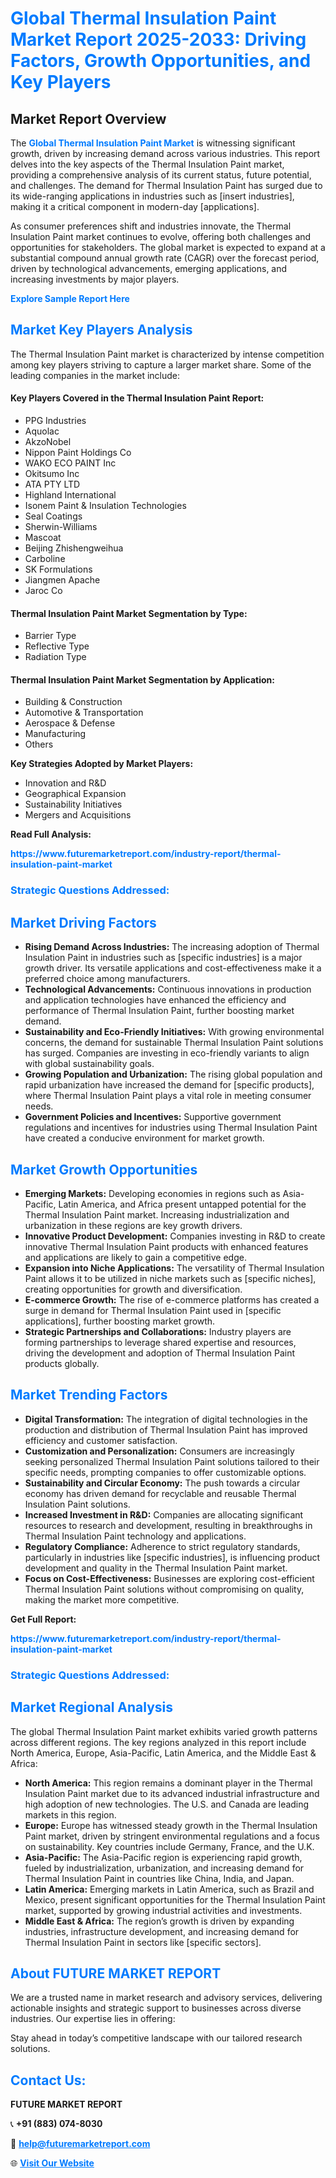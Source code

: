 <h1 style="color: #007BFF;">Global Thermal Insulation Paint Market Report 2025-2033: Driving Factors, Growth Opportunities, and Key Players</h1>

<section id="overview">
<h2>Market Report Overview</h2>
<p>The <a href="https://www.futuremarketreport.com/industry-report/thermal-insulation-paint-market" style="color: #007BFF; text-decoration: none;"><strong>Global Thermal Insulation Paint Market</strong></a> is witnessing significant growth, driven by increasing demand across various industries. This report delves into the key aspects of the Thermal Insulation Paint market, providing a comprehensive analysis of its current status, future potential, and challenges. The demand for Thermal Insulation Paint has surged due to its wide-ranging applications in industries such as [insert industries], making it a critical component in modern-day [applications].</p>
<p>As consumer preferences shift and industries innovate, the Thermal Insulation Paint market continues to evolve, offering both challenges and opportunities for stakeholders. The global market is expected to expand at a substantial compound annual growth rate (CAGR) over the forecast period, driven by technological advancements, emerging applications, and increasing investments by major players.</p>
</section>

<section id="overview">
<p><a href="https://www.futuremarketreport.com/request-sample/reportId=114207" style="color: #007BFF; text-decoration: none;"><strong>Explore Sample Report Here</strong></a></p>
</section>

<section id="key-players">
<h2 style="color: #007BFF;">Market Key Players Analysis</h2>
<p>The Thermal Insulation Paint market is characterized by intense competition among key players striving to capture a larger market share. Some of the leading companies in the market include:</p>
<h4>Key Players Covered in the Thermal Insulation Paint Report:</h4>
<ul><li>PPG Industries</li><li>Aquolac</li><li>AkzoNobel</li><li>Nippon Paint Holdings Co</li><li>WAKO ECO PAINT Inc</li><li>Okitsumo Inc</li><li>ATA PTY LTD</li><li>Highland International</li><li>Isonem Paint &amp; Insulation Technologies</li><li>Seal Coatings</li><li>Sherwin-Williams</li><li>Mascoat</li><li>Beijing Zhishengweihua</li><li>Carboline</li><li>SK Formulations</li><li>Jiangmen Apache</li><li>Jaroc Co</li></ul>
<h4>Thermal Insulation Paint Market Segmentation by Type:</h4>
<ul><li>Barrier Type</li><li>Reflective Type</li><li>Radiation Type</li></ul>

<h4>Thermal Insulation Paint Market Segmentation by Application:</h4>
<ul><li>Building &amp; Construction</li><li>Automotive &amp; Transportation</li><li>Aerospace &amp; Defense</li><li>Manufacturing</li><li>Others</li></ul>
<p><strong>Key Strategies Adopted by Market Players:</strong></p>
<ul>
<li>Innovation and R&D</li>
<li>Geographical Expansion</li>
<li>Sustainability Initiatives</li>
<li>Mergers and Acquisitions</li>
</ul>
</section>

<section>
<p><strong>Read Full Analysis: </strong></p><a href="https://www.futuremarketreport.com/industry-report/thermal-insulation-paint-market" style="color: #007BFF; text-decoration: none;"><strong>https://www.futuremarketreport.com/industry-report/thermal-insulation-paint-market</strong></a>
<h3 style="color: #007BFF;">Strategic Questions Addressed:</h3>
</section>

<section id="driving-factors">
<h2 style="color: #007BFF;">Market Driving Factors</h2>
<ul>
<li><strong>Rising Demand Across Industries:</strong> The increasing adoption of Thermal Insulation Paint in industries such as [specific industries] is a major growth driver. Its versatile applications and cost-effectiveness make it a preferred choice among manufacturers.</li>
<li><strong>Technological Advancements:</strong> Continuous innovations in production and application technologies have enhanced the efficiency and performance of Thermal Insulation Paint, further boosting market demand.</li>
<li><strong>Sustainability and Eco-Friendly Initiatives:</strong> With growing environmental concerns, the demand for sustainable Thermal Insulation Paint solutions has surged. Companies are investing in eco-friendly variants to align with global sustainability goals.</li>
<li><strong>Growing Population and Urbanization:</strong> The rising global population and rapid urbanization have increased the demand for [specific products], where Thermal Insulation Paint plays a vital role in meeting consumer needs.</li>
<li><strong>Government Policies and Incentives:</strong> Supportive government regulations and incentives for industries using Thermal Insulation Paint have created a conducive environment for market growth.</li>
</ul>
</section>

<section id="growth-opportunities">
<h2 style="color: #007BFF;">Market Growth Opportunities</h2>
<ul>
<li><strong>Emerging Markets:</strong> Developing economies in regions such as Asia-Pacific, Latin America, and Africa present untapped potential for the Thermal Insulation Paint market. Increasing industrialization and urbanization in these regions are key growth drivers.</li>
<li><strong>Innovative Product Development:</strong> Companies investing in R&D to create innovative Thermal Insulation Paint products with enhanced features and applications are likely to gain a competitive edge.</li>
<li><strong>Expansion into Niche Applications:</strong> The versatility of Thermal Insulation Paint allows it to be utilized in niche markets such as [specific niches], creating opportunities for growth and diversification.</li>
<li><strong>E-commerce Growth:</strong> The rise of e-commerce platforms has created a surge in demand for Thermal Insulation Paint used in [specific applications], further boosting market growth.</li>
<li><strong>Strategic Partnerships and Collaborations:</strong> Industry players are forming partnerships to leverage shared expertise and resources, driving the development and adoption of Thermal Insulation Paint products globally.</li>
</ul>
</section>

<section id="trending-factors">
<h2 style="color: #007BFF;">Market Trending Factors</h2>
<ul>
<li><strong>Digital Transformation:</strong> The integration of digital technologies in the production and distribution of Thermal Insulation Paint has improved efficiency and customer satisfaction.</li>
<li><strong>Customization and Personalization:</strong> Consumers are increasingly seeking personalized Thermal Insulation Paint solutions tailored to their specific needs, prompting companies to offer customizable options.</li>
<li><strong>Sustainability and Circular Economy:</strong> The push towards a circular economy has driven demand for recyclable and reusable Thermal Insulation Paint solutions.</li>
<li><strong>Increased Investment in R&D:</strong> Companies are allocating significant resources to research and development, resulting in breakthroughs in Thermal Insulation Paint technology and applications.</li>
<li><strong>Regulatory Compliance:</strong> Adherence to strict regulatory standards, particularly in industries like [specific industries], is influencing product development and quality in the Thermal Insulation Paint market.</li>
<li><strong>Focus on Cost-Effectiveness:</strong> Businesses are exploring cost-efficient Thermal Insulation Paint solutions without compromising on quality, making the market more competitive.</li>
</ul>
</section>

<section>
<p><strong>Get Full Report: </strong></p><a href="https://www.futuremarketreport.com/industry-report/thermal-insulation-paint-market" style="color: #007BFF; text-decoration: none;"><strong>https://www.futuremarketreport.com/industry-report/thermal-insulation-paint-market</strong></a>
<h3 style="color: #007BFF;">Strategic Questions Addressed:</h3>
</section>


<section id="regional-analysis">
<h2 style="color: #007BFF;">Market Regional Analysis</h2>
<p>The global Thermal Insulation Paint market exhibits varied growth patterns across different regions. The key regions analyzed in this report include North America, Europe, Asia-Pacific, Latin America, and the Middle East & Africa:</p>
<ul>
<li><strong>North America:</strong> This region remains a dominant player in the Thermal Insulation Paint market due to its advanced industrial infrastructure and high adoption of new technologies. The U.S. and Canada are leading markets in this region.</li>
<li><strong>Europe:</strong> Europe has witnessed steady growth in the Thermal Insulation Paint market, driven by stringent environmental regulations and a focus on sustainability. Key countries include Germany, France, and the U.K.</li>
<li><strong>Asia-Pacific:</strong> The Asia-Pacific region is experiencing rapid growth, fueled by industrialization, urbanization, and increasing demand for Thermal Insulation Paint in countries like China, India, and Japan.</li>
<li><strong>Latin America:</strong> Emerging markets in Latin America, such as Brazil and Mexico, present significant opportunities for the Thermal Insulation Paint market, supported by growing industrial activities and investments.</li>
<li><strong>Middle East & Africa:</strong> The region’s growth is driven by expanding industries, infrastructure development, and increasing demand for Thermal Insulation Paint in sectors like [specific sectors].</li>
</ul>
</section>

<footer>
<h2 style="color: #007BFF;">About FUTURE MARKET REPORT</h2>
<p>We are a trusted name in market research and advisory services, delivering actionable insights and strategic support to businesses across diverse industries. Our expertise lies in offering:</p>

<p>Stay ahead in today’s competitive landscape with our tailored research solutions.</p>

<h2 style="color: #007BFF;">Contact Us:</h2>
<p><strong>FUTURE MARKET REPORT</strong></p>
<p>📞 <strong>+91 (883) 074-8030</strong></p>
<p>📧 <strong><a href="mailto:help@futuremarketreport.com" style="color: #007BFF;">help@futuremarketreport.com</a></strong></p>
<p>🌐 <strong><a href="https://www.futuremarketreport.com/" style="color: #007BFF;">Visit Our Website</a></strong></p>
</footer>